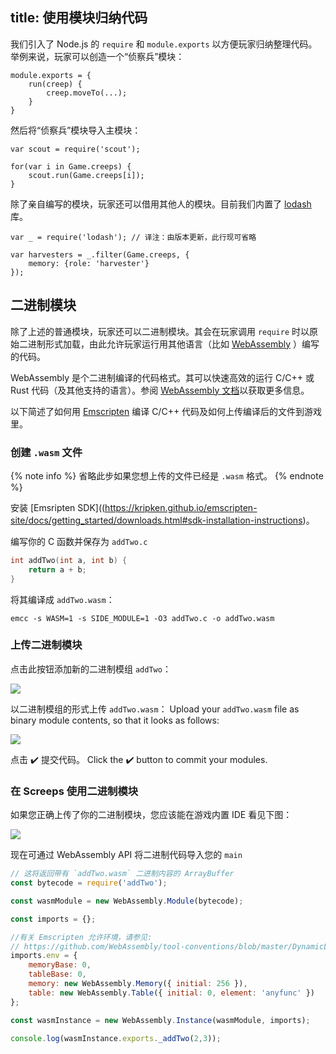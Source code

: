 title: 使用模块归纳代码
---

我们引入了 Node.js 的 `require` 和 `module.exports` 以方便玩家归纳整理代码。举例来说，玩家可以创造一个“侦察兵”模块：

    module.exports = {
        run(creep) {
            creep.moveTo(...);
        }
    }

然后将“侦察兵”模块导入主模块：

    var scout = require('scout');

    for(var i in Game.creeps) {
        scout.run(Game.creeps[i]);
    }

除了亲自编写的模块，玩家还可以借用其他人的模块。目前我们内置了 [lodash](http://lodash.com) 库。

    var _ = require('lodash'); // 译注：由版本更新，此行现可省略

    var harvesters = _.filter(Game.creeps, {
        memory: {role: 'harvester'}
    });

## 二进制模块

除了上述的普通模块，玩家还可以二进制模块。其会在玩家调用 `require` 时以原始二进制形式加载，由此允许玩家运行用其他语言（比如 [WebAssembly](http://webassembly.org/) ）编写的代码。

WebAssembly 是个二进制编译的代码格式。其可以快速高效的运行 C/C++ 或 Rust 代码（及其他支持的语言）。参阅 [WebAssembly 文档](https://developer.mozilla.org/en-US/docs/WebAssembly)以获取更多信息。

以下简述了如何用 [Emscripten](https://kripken.github.io/emscripten-site/index.html) 编译 C/C++ 代码及如何上传编译后的文件到游戏里。

### 创建 `.wasm` 文件

{% note info %}
省略此步如果您想上传的文件已经是 `.wasm` 格式。
{% endnote %}

安装 [Emsripten SDK]((https://kripken.github.io/emscripten-site/docs/getting_started/downloads.html#sdk-installation-instructions)。

编写你的 C 函数并保存为 `addTwo.c`

```c++
int addTwo(int a, int b) {
    return a + b;
}
```

将其编译成 `addTwo.wasm`：
```
emcc -s WASM=1 -s SIDE_MODULE=1 -O3 addTwo.c -o addTwo.wasm
```

### 上传二进制模块

点击此按钮添加新的二进制模组 `addTwo`：

![](img/binary1.png)

以二进制模组的形式上传 `addTwo.wasm`：
Upload your `addTwo.wasm` file as binary module contents, so that it looks as follows:

![](img/binary2.png)

点击 ✔️ 提交代码。
Click the ✔️ button to commit your modules.

### 在 Screeps 使用二进制模块

如果您正确上传了你的二进制模块，您应该能在游戏内置 IDE 看见下图：

![](img/binary3.png)

现在可通过 WebAssembly API 将二进制代码导入您的 `main`

```javascript
// 这将返回带有 `addTwo.wasm` 二进制内容的 ArrayBuffer
const bytecode = require('addTwo');

const wasmModule = new WebAssembly.Module(bytecode);

const imports = {};

//有关 Emscripten 允许环境，请参见:
// https://github.com/WebAssembly/tool-conventions/blob/master/DynamicLinking.md
imports.env = {
    memoryBase: 0,
    tableBase: 0,
    memory: new WebAssembly.Memory({ initial: 256 }),
    table: new WebAssembly.Table({ initial: 0, element: 'anyfunc' })
};

const wasmInstance = new WebAssembly.Instance(wasmModule, imports);

console.log(wasmInstance.exports._addTwo(2,3));
```
